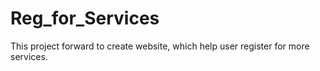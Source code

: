# Reg_for_Services
This project forward to create website, which help user register for more services.
